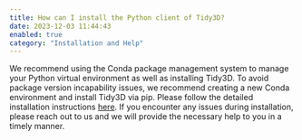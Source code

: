 ```yaml
---
title: How can I install the Python client of Tidy3D?
date: 2023-12-03 11:44:43
enabled: true
category: "Installation and Help"
---
```

<div><div>We recommend using the Conda package management system to manage your Python virtual environment as well as installing Tidy3D. To avoid package version incapability issues, we recommend creating a new Conda environment and install Tidy3D via pip. Please follow the detailed installation instructions <a target="_blank" rel="noopener" href="https://docs.flexcompute.com/projects/tidy3d/en/stable/quickstart.html">here</a>. If you encounter any issues during installation, please reach out to us and we will provide the necessary help to you in a timely manner.</div></div>
